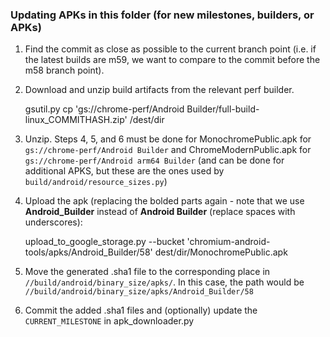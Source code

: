 ### Updating APKs in this folder (for new milestones, builders, or APKs)

1. Find the commit as close as possible to the current branch point (i.e. if the
latest builds are m59, we want to compare to the commit before the m58 branch
point).

2. Download and unzip build artifacts from the relevant perf builder.

    gsutil.py cp 'gs://chrome-perf/Android Builder/full-build-linux_COMMITHASH.zip' /dest/dir

3. Unzip. Steps 4, 5, and 6 must be done for MonochromePublic.apk for
`gs://chrome-perf/Android Builder` and ChromeModernPublic.apk for
`gs://chrome-perf/Android arm64 Builder` (and can be done for additional APKS,
but these are the ones used by `build/android/resource_sizes.py`)

4. Upload the apk (replacing the bolded parts again - note that we use
**Android_Builder** instead of **Android Builder** (replace spaces with
underscores):

    upload_to_google_storage.py --bucket 'chromium-android-tools/apks/Android_Builder/58' dest/dir/MonochromePublic.apk

5. Move the generated .sha1 file to the corresponding place in
`//build/android/binary_size/apks/`. In this case, the path would be
`//build/android/binary_size/apks/Android_Builder/58`

6. Commit the added .sha1 files and (optionally) update the `CURRENT_MILESTONE`
in apk_downloader.py
